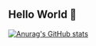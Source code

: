 ## Hello World 👋

<!--
- 隐藏一些统计信息（加在用户名后）：&hide=stars,commits,prs,issues,contribs
- 私人项目提交数：&count_private=true
- 显示图标：&show_icons=true
- 自定义主题：&theme=vision-friendly-dark
-->

[![Anurag's GitHub stats](https://github-readme-stats.vercel.app/api?username=Twoofusl&hide=prs&show_icons=true&theme=great-gatsby)](https://github.com/anuraghazra/github-readme-stats)

<!--
 - 热门语言
[![Top Langs](https://github-readme-stats.vercel.app/api/top-langs/?username=Twoofusl&layout=compact)](https://github.com/anuraghazra/github-readme-stats)
-->

